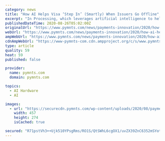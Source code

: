 ```yaml
---
category: news
title: "How AI Helps Visa ‘Step In’ (Smartly) When Issuers Go Offline"
excerpt: "In Processing, which leverages artificial intelligence to help Visa act as a \"backup\" to approve or decline transactions."
publishedDateTime: 2020-08-26T05:02:00Z
originalUrl: "https://www.pymnts.com/news/payments-innovation/2020/how-ai-helps-visa-step-in-smartly-when-issuers-go-offline/"
webUrl: "https://www.pymnts.com/news/payments-innovation/2020/how-ai-helps-visa-step-in-smartly-when-issuers-go-offline/"
ampWebUrl: "https://www.pymnts.com/news/payments-innovation/2020/how-ai-helps-visa-step-in-smartly-when-issuers-go-offline/amp/"
cdnAmpWebUrl: "https://www-pymnts-com.cdn.ampproject.org/c/s/www.pymnts.com/news/payments-innovation/2020/how-ai-helps-visa-step-in-smartly-when-issuers-go-offline/amp/"
type: article
quality: 59
heat: 59
published: false

provider:
  name: pymnts.com
  domain: pymnts.com

topics:
  - AI Hardware
  - AI

images:
  - url: "https://securecdn.pymnts.com/wp-content/uploads/2020/08/payments-processor-VISA-457x274.jpg"
    width: 457
    height: 274
    isCached: true

secured: "R71pstVh3++Ujk510YPsgRms/RO1S/QtSWhL6cgOX1/uvZX39ZnC6352mSYotEc3Aj+ILWWATdfzp5Cuc2ZyTkqfEq8mHetxfNEuP66Wib1dHRMOzHOlI95Vs7DfvZm7MFl+2pF9IewGRBoQPfHgGfY2OvpR0d9V8AGXkKju/BvhWpZaOIDut+4/LYuQcWfLQwlun8NwzzODt2TKeL+/2rS7wOMn0o2YiZMNRcezMMQzK2Q8Oe0A/4dUSMBGfAd7NYsTEQof5KkdX7VGRh+Gd3vAc/mk4WpwZTAdk7zO/QkPDSFLV75WCvAxUL9TqXGqMomV0yN4iLCC54m2K/0z861bpE9YIpIGzJH/4s8htqw=;D6xU4YH0Opt/koSLNo/UBQ=="
---
```


